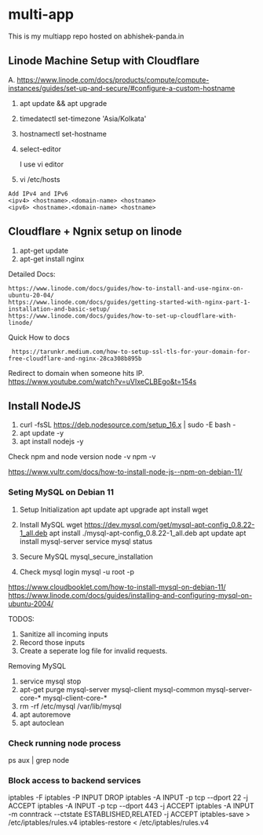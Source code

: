 # multi-app
This is my multiapp repo hosted on abhishek-panda.in



## Linode Machine Setup with Cloudflare
A. https://www.linode.com/docs/products/compute/compute-instances/guides/set-up-and-secure/#configure-a-custom-hostname
  1. apt update && apt upgrade
  2. timedatectl set-timezone 'Asia/Kolkata'
  3. hostnamectl set-hostname <hostname>
  4. select-editor
          
     I use vi editor
  
  5. vi /etc/hosts

    Add IPv4 and IPv6
    <ipv4> <hostname>.<domain-name> <hostname>
    <ipv6> <hostname>.<domain-name> <hostname>

## Cloudflare + Ngnix setup on linode
  
  1. apt-get update
  2. apt-get install nginx

Detailed Docs:

    https://www.linode.com/docs/guides/how-to-install-and-use-nginx-on-ubuntu-20-04/
    https://www.linode.com/docs/guides/getting-started-with-nginx-part-1-installation-and-basic-setup/
    https://www.linode.com/docs/guides/how-to-set-up-cloudflare-with-linode/
      
Quick How to docs
 
     https://tarunkr.medium.com/how-to-setup-ssl-tls-for-your-domain-for-free-cloudflare-and-nginx-28ca308b895b  

Redirect to domain when someone hits IP. https://www.youtube.com/watch?v=uVIxeCLBEgo&t=154s

## Install NodeJS
1. curl -fsSL https://deb.nodesource.com/setup_16.x | sudo -E bash -
2. apt update -y
3. apt install nodejs -y

Check npm and node version
node -v
npm -v

https://www.vultr.com/docs/how-to-install-node-js--npm-on-debian-11/

### Seting MySQL on Debian 11
1. Setup Initialization
    apt update
    apt upgrade
    apt install wget
2. Install MySQL
    wget https://dev.mysql.com/get/mysql-apt-config_0.8.22-1_all.deb
    apt install ./mysql-apt-config_0.8.22-1_all.deb
    apt update
    apt install mysql-server
    service mysql status
3. Secure MySQL
    mysql_secure_installation

4. Check mysql login
    mysql -u root -p

https://www.cloudbooklet.com/how-to-install-mysql-on-debian-11/
https://www.linode.com/docs/guides/installing-and-configuring-mysql-on-ubuntu-2004/



TODOS:

1. Sanitize all incoming inputs
2. Record those inputs 
3. Create a seperate log file for invalid requests.




Removing MySQL

1. service mysql stop
2. apt-get purge mysql-server mysql-client mysql-common mysql-server-core-* mysql-client-core-*
3. rm -rf /etc/mysql /var/lib/mysql
4. apt autoremove
5. apt autoclean


### Check running node process

ps aux | grep node



### Block access to backend services

iptables -F
iptables -P INPUT DROP
iptables -A INPUT -p tcp --dport 22 -j ACCEPT
iptables -A INPUT -p tcp --dport 443 -j ACCEPT
iptables -A INPUT -m conntrack --ctstate ESTABLISHED,RELATED -j ACCEPT
iptables-save > /etc/iptables/rules.v4
iptables-restore < /etc/iptables/rules.v4